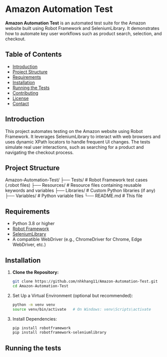 # Amazon Automation Test

**Amazon Automation Test** is an automated test suite for the Amazon website built using Robot Framework and SeleniumLibrary. It demonstrates how to automate key user workflows such as product search, selection, and checkout.

## Table of Contents

- [Introduction](#introduction)
- [Project Structure](#project-structure)
- [Requirements](#requirements)
- [Installation](#installation)
- [Running the Tests](#running-the-tests)
- [Contributing](#contributing)
- [License](#license)
- [Contact](#contact)

## Introduction

This project automates testing on the Amazon website using Robot Framework. It leverages SeleniumLibrary to interact with web browsers and uses dynamic XPath locators to handle frequent UI changes. The tests simulate real user interactions, such as searching for a product and navigating the checkout process.

## Project Structure
Amazon-Automation-Test/ ├── Tests/ # Robot Framework test cases (.robot files) ├── Resources/ # Resource files containing reusable keywords and variables ├── Libraries/ # Custom Python libraries (if any) ├── Variables/ # Python variable files └── README.md # This file

## Requirements
- Python 3.8 or higher
- [Robot Framework](https://robotframework.org)
- [SeleniumLibrary](https://robotframework.org/SeleniumLibrary)
- A compatible WebDriver (e.g., ChromeDriver for Chrome, Edge WebDriver, etc.)

## Installation
1. **Clone the Repository:**
   ```bash
   git clone https://github.com/nhkhang11/Amazon-Automation-Test.git
   cd Amazon-Automation-Test
2. Set Up a Virtual Environment (optional but recommended):
   ```bash  
   python -m venv venv
   source venv/bin/activate   # On Windows: venv\Scripts\activate
3. Install Dependencies:
   ```bash
   pip install robotframework
   pip install robotframework-seleniumlibrary
## Running the tests



